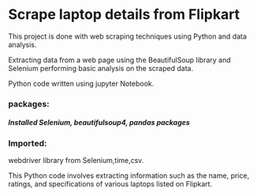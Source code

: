 # Scrape laptop details from Flipkart
This project is done with web scraping techniques using Python and data analysis.

 Extracting data from a web page using the BeautifulSoup library and Selenium performing basic analysis on the scraped data.

Python code written using jupyter Notebook.

### packages:

##### Installed  Selenium, beautifulsoup4, pandas packages

### Imported:

webdriver library from Selenium,time,csv.

This Python code involves extracting information such as the name, price, ratings, and specifications of various laptops listed on Flipkart.
